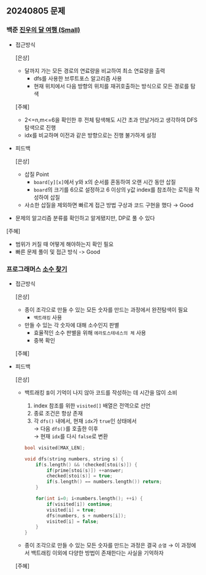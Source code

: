 ## 20240805 문제

### 백준 [진우의 달 여행 (Small)](https://www.acmicpc.net/problem/17484)

- 접근방식

  [은상]
  - 달까지 가는 모든 경로의 연료량을 비교하여 최소 연료량을 출력
    - dfs를 사용한 브루트포스 알고리즘 사용
    - 현재 위치에서 다음 방향의 위치를 재귀호출하는 방식으로 모든 경로를 탐색
  
  [주혜]
  - 2<=n,m<=6을 확인한 후 전체 탐색해도 시간 초과 안날거라고 생각하여 DFS 탐색으로 진행
  - idx를 비교하며 이전과 같은 방향으로는 진행 불가하게 설정

- 피드백

  [은상]
  - 삽질 Point
    - `board[y][x]`에서 y와 x의 순서를 혼동하여 오랜 시간 동안 삽질
    - `board`의 크기를 6으로 설정하고 6 이상의 y값 index를 참조하는 로직을 작성하여 삽질
  - 사소한 삽질을 제외하면 빠르게 접근 방법 구상과 코드 구현을 했다 → Good
-   문제의 알고리즘 분류를 확인하고 알게됐지만, DP로 풀 수 있다
  
  [주혜]
  - 범위가 커질 때 어떻게 해야하는지 확인 필요
  - 빠른 문제 풀이 및 접근 방식 -> Good


### 프로그래머스 [소수 찾기](https://school.programmers.co.kr/learn/courses/30/lessons/42839)

- 접근방식

  [은상]
  - 종이 조각으로 만들 수 있는 모든 숫자를 만드는 과정에서 완전탐색이 필요
    - `백트래킹` 사용
  - 만들 수 있는 각 숫자에 대해 소수인지 판별
    - 효율적인 소수 판별을 위해 `에라토스테네스의 체` 사용
    - 중복 확인

  [주혜]
  
- 피드백

  [은상]
  - 백트래킹 `틀`이 기억이 나지 않아 코드를 작성하는 데 시간을 많이 소비
    1. index 참조를 위한 `visited[]` 배열은 전역으로 선언
    2. 종료 조건은 항상 존재
    3. 각 `dfs()` 내에서, 현재 `idx`가 `true`인 상태에서<br>
        → 다음 `dfs()`를 호출한 이후<br>
        → 현재 `idx`를 다시 `false`로 변환
        

    ```cpp
    bool visited[MAX_LEN];

    void dfs(string numbers, string s) {
        if(s.length() && !checked[stoi(s)]) {
            if(prime[stoi(s)]) ++answer;
            checked[stoi(s)] = true;
            if(s.length() == numbers.length()) return;
        }

        for(int i=0; i<numbers.length(); ++i) {
            if(visited[i]) continue;
            visited[i] = true;
            dfs(numbers, s + numbers[i]);
            visited[i] = false;
        }
    }
    ```

  - 종이 조각으로 만들 수 있는 모든 숫자를 만드는 과정은 결국 `순열` → 이 과정에서 백트래킹 이외에 다양한 방법이 존재한다는 사실을 기억하자
  
  [주혜]
  
  
